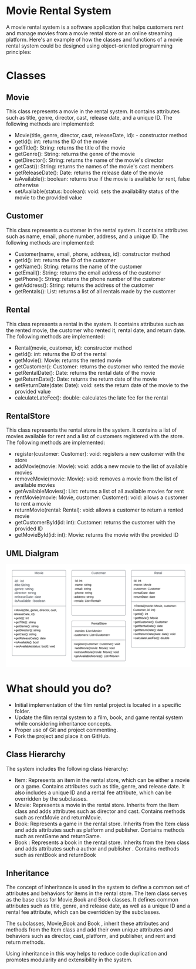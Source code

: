 
# Movie Rental System 

A movie rental system is a software application that helps customers rent and manage movies from a movie rental store or an online streaming platform. Here's an example of how the classes and functions of a movie rental system could be designed using object-oriented programming principles:


# Classes

## Movie
This class represents a movie in the rental system. It contains attributes such as title, genre, director, cast, release date, and a unique ID. The following methods are implemented:

- Movie(title, genre, director, cast, releaseDate, id): - constructor method
- getId(): int: returns the ID of the movie
- getTitle(): String: returns the title of the movie
- getGenre(): String: returns the genre of the movie
- getDirector(): String: returns the name of the movie's director
- getCast(): String: returns the names of the movie's cast members
- getReleaseDate(): Date: returns the release date of the movie
- isAvailable(): boolean: returns true if the movie is available for rent, false otherwise
- setAvailable(status: boolean): void: sets the availability status of the movie to the provided value

## Customer
This class represents a customer in the rental system. It contains attributes such as name, email, phone number, address, and a unique ID. The following methods are implemented:

- Customer(name, email, phone, address, id): constructor method
- getId(): int: returns the ID of the customer
- getName(): String: returns the name of the customer
- getEmail(): String: returns the email address of the customer
- getPhone(): String: returns the phone number of the customer
- getAddress(): String: returns the address of the customer
- getRentals(): List<Rental>: returns a list of all rentals made by the customer
## Rental
This class represents a rental in the system. It contains attributes such as the rented movie, the customer who rented it, rental date, and return date. The following methods are implemented:

- Rental(movie, customer, id): constructor method
- getId(): int: returns the ID of the rental
- getMovie(): Movie: returns the rented movie
- getCustomer(): Customer: returns the customer who rented the movie
- getRentalDate(): Date: returns the rental date of the movie
- getReturnDate(): Date: returns the return date of the movie
- setReturnDate(date: Date): void: sets the return date of the movie to the provided value
- calculateLateFee(): double: calculates the late fee for the rental
## RentalStore
This class represents the rental store in the system. It contains a list of movies available for rent and a list of customers registered with the store. The following methods are implemented:

- register(customer: Customer): void: registers a new customer with the store
- addMovie(movie: Movie): void: adds a new movie to the list of available movies
- removeMovie(movie: Movie): void: removes a movie from the list of available movies
- getAvailableMovies(): List<Movie>: returns a list of all available movies for rent
- rentMovie(movie: Movie, customer: Customer): void: allows a customer to rent a movie
- returnMovie(rental: Rental): void: allows a customer to return a rented movie
- getCustomerById(id: int): Customer: returns the customer with the provided ID
- getMovieById(id: int): Movie: returns the movie with the provided ID

## UML Dialgram
  
![UML Diagram](https://github.com/AP4012/MovieRental/blob/main/Blank%20diagram.png?raw=true)


# What should you do?
- Initial implementation of the film rental project is located in a specific folder.
- Update the film rental system to a film, book, and game rental system while considering inheritance concepts.
- Proper use of Git and project commenting.
- Fork the project and place it on GitHub.

## Class Hierarchy
The system includes the following class hierarchy:

- Item: Represents an item in the rental store, which can be either a movie or a game. Contains attributes such as title, genre, and release date. It also includes a unique ID and a rental fee attribute, which can be overridden by the subclasses.
- Movie: Represents a movie in the rental store. Inherits from the Item class and adds attributes such as director and cast. Contains methods such as rentMovie and returnMovie.
- Book: Represents a game in the rental store. Inherits from the Item class and adds attributes such as platform and publisher. Contains methods such as rentGame and returnGame.
- Book : Represents a book in the rental store. Inherits from the Item class and adds attributes such a author and publisher . Contains methods such as rentBook and returnBook

## Inheritance
The concept of inheritance is used in the system to define a common set of attributes and behaviors for items in the rental store. The Item class serves as the base class for Movie,Book and Book classes. It defines common attributes such as title, genre, and release date, as well as a unique ID and a rental fee attribute, which can be overridden by the subclasses.

The subclasses, Movie,Book and Book , inherit these attributes and methods from the Item class and add their own unique attributes and behaviors such as director, cast, platform, and publisher, and rent and return methods.

Using inheritance in this way helps to reduce code duplication and promotes modularity and extensibility in the system.
